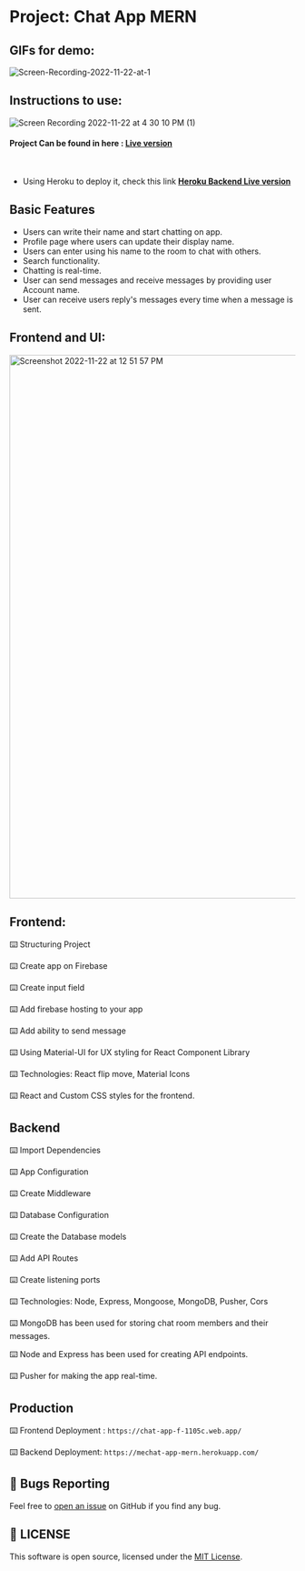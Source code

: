 # Project: Chat App MERN
## GIFs for demo:

![Screen-Recording-2022-11-22-at-1](https://user-images.githubusercontent.com/57604500/203317097-b3c9fced-815f-4452-bff7-0dbae1410e65.gif)

## Instructions to use:

![Screen Recording 2022-11-22 at 4 30 10 PM (1)](https://user-images.githubusercontent.com/57604500/203370645-0bf6092b-a538-4679-b5e6-3460317e2be1.gif)

#### Project Can be found in here :  **[Live version](https://chat-app-f-1105c.web.app/)**
 <br>


 * Using Heroku to deploy it, check this link  **[Heroku Backend Live version](https://mechat-app-mern.herokuapp.com/)**
## Basic Features

- Users can write their name and start chatting on app.
- Profile page where users can update their display name.
- Users can enter using his name to the room to chat with others.
- Search functionality.
- Chatting is real-time.
- User can send messages and receive messages by providing user Account name.
- User can receive users reply's messages every time when a message is sent.

## Frontend and UI:

<img width="956" alt="Screenshot 2022-11-22 at 12 51 57 PM" src="https://user-images.githubusercontent.com/57604500/203318640-1d77ad5f-3c7c-4ebb-936f-72d78f11806c.png">

## Frontend:

⌨️ Structuring Project

⌨️ Create app on Firebase

⌨️ Create input field

⌨️ Add firebase hosting to your app

⌨️ Add ability to send message

⌨️ Using Material-UI for UX styling for React Component Library

⌨️ Technologies: React flip move, Material Icons

⌨️ React and Custom CSS styles for the frontend.

## Backend

⌨️ Import Dependencies

⌨️ App Configuration

⌨️ Create Middleware

⌨️ Database Configuration

⌨️ Create the Database models

⌨️ Add API Routes

⌨️ Create listening ports

⌨️ Technologies: Node, Express, Mongoose, MongoDB, Pusher, Cors

⌨️  MongoDB has been used for storing chat room members and their messages.

⌨️  Node and Express has been used for creating API endpoints.

⌨️  Pusher for making the app real-time.

## Production

⌨️ Frontend Deployment : ```https://chat-app-f-1105c.web.app/```

⌨️ Backend Deployment: ```https://mechat-app-mern.herokuapp.com/```


<a id="bug"></a>
## 🐛 Bugs Reporting
Feel free to [open an issue](https://github.com/codershona/project-mern-chat-application/issues) on GitHub if you find any bug.

<a id="license"></a>
## 📜 LICENSE
This software is open source, licensed under the [MIT License](https://github.com/codershona/project-mern-chat-application).